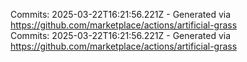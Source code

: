 Commits: 2025-03-22T16:21:56.221Z - Generated via https://github.com/marketplace/actions/artificial-grass
<br>
Commits: 2025-03-22T16:21:56.221Z - Generated via https://github.com/marketplace/actions/artificial-grass
<br>

